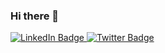 ### Hi there 👋

<!--
**varad0207/varad0207** is a ✨ _special_ ✨ repository because its `README.md` (this file) appears on your GitHub profile.

Here are some ideas to get you started:

- 🔭 I’m currently working on ...
- 🌱 I’m currently learning ...
- 👯 I’m looking to collaborate on ...
- 🤔 I’m looking for help with ...
- 💬 Ask me about ...
- 📫 How to reach me: ...
- 😄 Pronouns: ...
- ⚡ Fun fact: ...
-->
<div id="badges">
  <a href="https://www.linkedin.com/in/kelkarvarad/">
    <img src="https://img.shields.io/twitter/url?style=social" alt="LinkedIn Badge"/>
    
  </a>
  <a href="https://twitter.com/Varad98896924">
    <img src="https://img.shields.io/badge/Twitter-blue?style=social&logo=twitter&logoColor=white" alt="Twitter Badge"/>
  </a>
</div>

